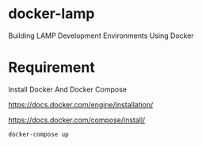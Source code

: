 # docker-lamp
Building LAMP Development Environments Using Docker

# Requirement

Install Docker And Docker Compose

https://docs.docker.com/engine/installation/

https://docs.docker.com/compose/install/

```
docker-compose up
```
